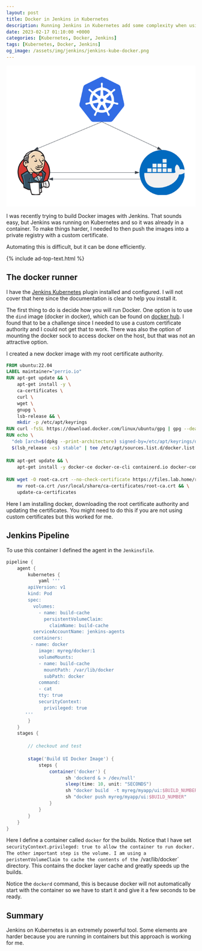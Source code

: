 ```yaml
---
layout: post
title: Docker in Jenkins in Kubernetes
description: Running Jenkins in Kubernetes add some complexity when using Docker. Here is how I was able to run builds with Docker
date: 2023-02-17 01:10:00 +0000
categories: [Kubernetes, Docker, Jenkins]
tags: [Kubernetes, Docker, Jenkins]
og_image: /assets/img/jenkins/jenkins-kube-docker.png
---
```


![Jenkins Kubernetes and Docker](/assets/img/jenkins/jenkins-kube-docker.png)

I was recently trying to build Docker images with Jenkins. That sounds easy, but Jenkins was running on Kubernetes and so it was already in a container. To make things harder, I needed to then push the images into a private registry with a custom certificate.

Automating this is difficult, but it can be done efficiently. 

{% include ad-top-text.html %}

## The docker runner

I have the [Jenkins Kubernetes](https://plugins.jenkins.io/kubernetes/) plugin installed and configured. I will not cover that here since the documentation is clear to help you install it. 

The first thing to do is decide how you will run Docker. One option is to use the `dind` image (docker in docker), which can be found on [docker hub](https://hub.docker.com/_/docker). I found that to be a challenge since I needed to use a custom certificate authority and I could not get that to work. There was also the option of mounting the docker sock to access docker on the host, but that was not an attractive option. 

I created a new docker image with my root certificate authority.

```Dockerfile
FROM ubuntu:22.04
LABEL maintainer="perrio.io"
RUN apt-get update && \
    apt-get install -y \
    ca-certificates \
    curl \
    wget \
    gnupg \
    lsb-release && \
    mkdir -p /etc/apt/keyrings
RUN curl -fsSL https://download.docker.com/linux/ubuntu/gpg | gpg --dearmor -o /etc/apt/keyrings/docker.gpg
RUN echo \
  "deb [arch=$(dpkg --print-architecture) signed-by=/etc/apt/keyrings/docker.gpg] https://download.docker.com/linux/ubuntu \
  $(lsb_release -cs) stable" | tee /etc/apt/sources.list.d/docker.list > /dev/null

RUN apt-get update && \
    apt-get install -y docker-ce docker-ce-cli containerd.io docker-compose-plugin

RUN wget -O root-ca.crt --no-check-certificate https://files.lab.home/root-ca.crt && \
    mv root-ca.crt /usr/local/share/ca-certificates/root-ca.crt && \
    update-ca-certificates
```

Here I am installing docker, downloading the root certificate authority and updating the certificates. You might need to do this if you are not using custom certificates but this worked for me.

## Jenkins Pipeline

To use this container I defined the agent in the `Jenkinsfile`.

```groovy
pipeline {
    agent {
        kubernetes {
            yaml '''
        apiVersion: v1
        kind: Pod
        spec:
          volumes:
            - name: build-cache
              persistentVolumeClaim: 
                claimName: build-cache
          serviceAccountName: jenkins-agents
          containers:
         - name: docker
            image: myreg/docker:1
            volumeMounts:
            - name: build-cache
              mountPath: /var/lib/docker
              subPath: docker
            command:
            - cat
            tty: true
            securityContext:
              privileged: true
       '''
        }
    }
    stages {

        // checkout and test

        stage('Build UI Docker Image') {
            steps {
                container('docker') {
                      sh 'dockerd & > /dev/null'
                      sleep(time: 10, unit: "SECONDS")
                      sh "docker build  -t myreg/myapp/ui:$BUILD_NUMBER ."
                      sh "docker push myreg/myapp/ui:$BUILD_NUMBER"
                }
            }
        }
    }
}

```

Here I define a container called `docker` for the builds. Notice that I have set `securityContext.privileged: true to allow the container to run docker. The other important step is the volume. I am using a peristentVolumeClaim to cache the contents of the `/var/lib/docker` directory. This contains the docker layer cache and greatly speeds up the builds. 

Notice the `dockerd` command, this is because docker will not automatically start with the container so we have to start it and give it a few seconds to be ready. 

## Summary

Jenkins on Kubernetes is an extremely powerful tool. Some elements are harder because you are running in containers but this approach is working for me.
